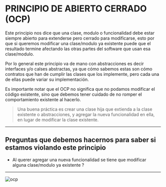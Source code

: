 # PRINCIPIO DE ABIERTO CERRADO (OCP)

Este principio nos dice que una clase, modulo o funcionalidad debe estar siempre abierto para extenderse pero cerrado para modificarse, esto por que si queremos modificar una clase/modulo ya existente puede que el resultado termine afectando las otras partes del software que usan esa clase/modulo.

Por lo general este principio va de mano con abstracciones es decir interfaces y/o calses abstractas, ya que cómo sabemos estas son cómo contratos que han de cumplir las clases que los implemente, pero cada una de ellas puede variar su implementación.

Es importante notar que el OCP no significa que no podamos modificar el código existente, sino que debemos tener cuidado de no romper el comportamiento existente al hacerlo.

> Una buena práctica es crear una clase hija que extienda a la clase existente o abstracciones, y agregar la nueva funcionalidad en ella, en lugar de modificar la clase existente.

---

## Preguntas que debemos hacernos para saber si estamos violando este principio

- Al querer agregar una nueva funcionalidad se tiene que modificar alguna clase/modulo ya existente ?

---

![ocp](https://miro.medium.com/v2/resize:fit:1400/1*IAVK5JUHTvW_qeQ3K5OkXg.png)
